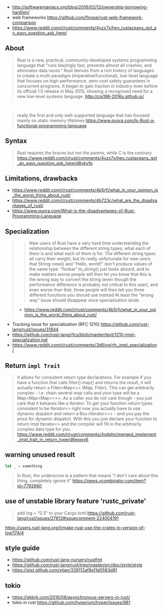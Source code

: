 - http://softwaremaniacs.org/blog/2016/02/12/ownership-borrowing-hard/en/
- web frameworks https://github.com/flosse/rust-web-framework-comparison
- https://www.reddit.com/r/rust/comments/4yzx7x/hey_rustaceans_got_an_easy_question_ask_here/

## About

> Rust is a new, practical, community-developed systems programming language that "runs blazingly fast, prevents almost all crashes, and eliminates data races." Rust derives from a rich history of languages to create a multi-paradigm (imperative/functional), low-level language that focuses on high-performance, zero-cost safety guarantees in concurrent programs. It began to gain traction in industry even before its official 1.0 release in May 2015, showing a recognized need for a new low-level systems language.
> http://cis198-2016s.github.io/

<br>

> really the first and only well-supported language that has focused mainly on static memory lifetimes
> https://www.quora.com/Is-Rust-a-functional-programming-language

## Syntax

> Rust requires the braces but not the parens, while C is the contrary
> https://www.reddit.com/r/rust/comments/4yzx7x/hey_rustaceans_got_an_easy_question_ask_here/d6vkvfp

## Limitations, drawbacks

- https://www.reddit.com/r/rust/comments/4b5rfi/what_in_your_opinion_is_the_worst_thing_about_rust/
- https://www.reddit.com/r/rust/comments/4b723c/what_are_the_disadvantages_of_rust/
- https://www.quora.com/What-is-the-disadvantages-of-Rust-Programming-Language

## Specialization

>> New users of Rust have a very hard time understanding the relationship between the different string types, what each of them is and what each of them is for. The different string types all carry their weight, but its really unfortunate for new users that String::new() and "Hello, world!" don't produce values of the same type. "foobar".to_string() just looks absurd, and to make matters worse people will then let you know that this is the wrong way to convert the string (even though the performance difference is probably not critical to this user), and even worse than that, three people will then tell you three different functions you should use instead
> At least the "wrong way" issue should disappear once specialization lands
> - https://www.reddit.com/r/rust/comments/4b5rfi/what_in_your_opinion_is_the_worst_thing_about_rust/

- Tracking issue for specialization (RFC 1210) https://github.com/rust-lang/rust/issues/31844
- https://github.com/rust-lang/rfcs/blob/master/text/1210-impl-specialization.md
- https://www.reddit.com/r/rust/comments/3d6ivg/rfc_impl_specialization/

## Return `impl Trait`

> It allows for consistent return type declarations. For example if you have a function that calls filter().map() and returns the result, it will actually return a Filter<Map<>> (Map, Filter). This can get arbitrarily complex - i.e. chain several map calls and your type will be a Map<Map<Map<>>>. As a caller you do not care though - you just care that it behaves like a Iterator.
To get your function return types consistent to be Iterator<> right now you actually have to use dynamic dispatch and return a Box<Iterator<>> - and you pay the price for dynamic dispatch. With this you just declare your function to return impl Iterator<> and the compiler will fill in the arbitrarily complex data type for you.
> https://www.reddit.com/r/rust/comments/4xdghn/merged_implement_impl_trait_in_return_type/d6eowx6

## warning unused result

```rust
let _ = something
```

> In Rust, the underscore is a pattern that means "I don't care about this thing, completely ignore it"
> https://news.ycombinator.com/item?id=7792660

## use of unstable library feature 'rustc_private'

> add log = "0.3" to your Cargo.toml
> https://github.com/rust-lang/rust/issues/27812#issuecomment-224004191

https://users.rust-lang.org/t/make-rust-use-the-crates-io-version-of-log/174/4

## style guide

- https://github.com/rust-lang-nursery/rustfmt
- https://github.com/rust-lang/rust/tree/master/src/doc/style/style
- https://gist.github.com/xtian/339112af8a11d0583d81

## tokio

- https://gkbrk.com/2016/08/asynchronous-servers-in-rust/
- tokio in rust https://github.com/hyperium/hyper/issues/881
